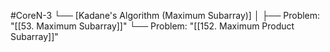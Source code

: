 #CoreN-3
└── [Kadane's Algorithm (Maximum Subarray)]
    │
    ├── Problem: "[[53. Maximum Subarray]]"
    └── Problem: "[[152. Maximum Product Subarray]]"